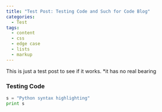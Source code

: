 ```yaml
---
title: "Test Post: Testing Code and Such for Code Blog"
categories:
  - Test
tags:
  - content
  - css
  - edge case
  - lists
  - markup
---
```


This is just a test post to see if it works.
*it has no real bearing

### Testing Code

```python
s = "Python syntax highlighting"
print s
```

